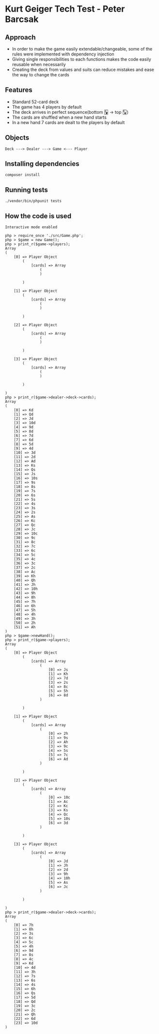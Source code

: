 # Kurt Geiger Tech Test - Peter Barcsak

## Approach
* In order to make the game easily extendable/changeable, some of the rules were implemented with dependency injection
* Giving single responsibilities to each functions makes the code easily reusable when necessarily
* Creating the deck from values and suits can reduce mistakes and ease the way to change the cards

## Features
* Standard 52-card deck
* The game has 4 players by default
* The deck arrives in perfect sequence(bottom &#127153; -> top &#127182;)
* The cards are shuffled when a new hand starts
* In a new hand 7 cards are dealt to the players by default

## Objects
```
Deck ---> Dealer ---> Game <--- Player
```

## Installing dependencies
```
composer install
```

## Running tests
```
./vendor/bin/phpunit tests
```

## How the code is used
```
Interactive mode enabled

php > require_once './src/Game.php';
php > $game = new Game();
php > print_r($game->players);
Array
(
    [0] => Player Object
        (
            [cards] => Array
                (
                )

        )

    [1] => Player Object
        (
            [cards] => Array
                (
                )

        )

    [2] => Player Object
        (
            [cards] => Array
                (
                )

        )

    [3] => Player Object
        (
            [cards] => Array
                (
                )

        )

)
php > print_r($game->dealer->deck->cards);
Array
(
    [0] => Kd
    [1] => Qd
    [2] => Jd
    [3] => 10d
    [4] => 9d
    [5] => 8d
    [6] => 7d
    [7] => 6d
    [8] => 5d
    [9] => 4d
    [10] => 3d
    [11] => 2d
    [12] => Ad
    [13] => Ks
    [14] => Qs
    [15] => Js
    [16] => 10s
    [17] => 9s
    [18] => 8s
    [19] => 7s
    [20] => 6s
    [21] => 5s
    [22] => 4s
    [23] => 3s
    [24] => 2s
    [25] => As
    [26] => Kc
    [27] => Qc
    [28] => Jc
    [29] => 10c
    [30] => 9c
    [31] => 8c
    [32] => 7c
    [33] => 6c
    [34] => 5c
    [35] => 4c
    [36] => 3c
    [37] => 2c
    [38] => Ac
    [39] => Kh
    [40] => Qh
    [41] => Jh
    [42] => 10h
    [43] => 9h
    [44] => 8h
    [45] => 7h
    [46] => 6h
    [47] => 5h
    [48] => 4h
    [49] => 3h
    [50] => 2h
    [51] => Ah
)
php > $game->newHand();
php > print_r($game->players);
Array
(
    [0] => Player Object
        (
            [cards] => Array
                (
                    [0] => Js
                    [1] => Kh
                    [2] => 7d
                    [3] => 2s
                    [4] => 8c
                    [5] => 5h
                    [6] => 8d
                )

        )

    [1] => Player Object
        (
            [cards] => Array
                (
                    [0] => 2h
                    [1] => 9s
                    [2] => Ah
                    [3] => 9c
                    [4] => 5s
                    [5] => 7c
                    [6] => Ad
                )

        )

    [2] => Player Object
        (
            [cards] => Array
                (
                    [0] => 10c
                    [1] => Ac
                    [2] => Kc
                    [3] => Ks
                    [4] => Qc
                    [5] => 10s
                    [6] => 3d
                )

        )

    [3] => Player Object
        (
            [cards] => Array
                (
                    [0] => Jd
                    [1] => Jh
                    [2] => 2d
                    [3] => 9h
                    [4] => 10h
                    [5] => As
                    [6] => Jc
                )

        )

)
php > print_r($game->dealer->deck->cards);
Array
(
    [0] => 7h
    [1] => 8h
    [2] => 3s
    [3] => 6c
    [4] => 5c
    [5] => 4h
    [6] => 9d
    [7] => 8s
    [8] => 4c
    [9] => Kd
    [10] => 4d
    [11] => 3h
    [12] => 7s
    [13] => 6s
    [14] => 4s
    [15] => 6h
    [16] => Qs
    [17] => 5d
    [18] => Qd
    [19] => 3c
    [20] => 2c
    [21] => Qh
    [22] => 6d
    [23] => 10d
)
```
